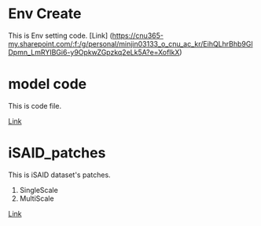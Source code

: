 # Env Create

This is Env setting code.
[Link] (https://cnu365-my.sharepoint.com/:f:/g/personal/minjin03133_o_cnu_ac_kr/EihQLhrBhb9GlDpmn_LmRYIBGi6-y9OpkwZGpzkq2eLk5A?e=XofIkX)


# model code

This is code file.

[Link](https://cnu365-my.sharepoint.com/:f:/g/personal/minjin03133_o_cnu_ac_kr/EmNjQ9du04hNmQb7rl7WYTABf0l2Moj-FA1sGnjbmeQnaw?e=oKEzIV)


# iSAID_patches

This is iSAID dataset's patches.
1) SingleScale
2) MultiScale

[Link](https://cnu365-my.sharepoint.com/:f:/g/personal/minjin03133_o_cnu_ac_kr/Ev27hOinbnNLhJvfQnCkjdMBlOKRwrWVnu3VYxh-LhHXMw?e=gO3hx5)

